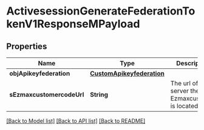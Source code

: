 # ActivesessionGenerateFederationTokenV1ResponseMPayload

## Properties
Name | Type | Description | Notes
------------ | ------------- | ------------- | -------------
**objApikeyfederation** | [**CustomApikeyfederation**](CustomApikeyfederation.md) |  | 
**sEzmaxcustomercodeUrl** | **String** | The url of the server the Ezmaxcustomer is located | 

[[Back to Model list]](../README.md#documentation-for-models) [[Back to API list]](../README.md#documentation-for-api-endpoints) [[Back to README]](../README.md)


